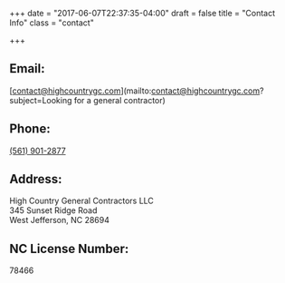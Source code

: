 +++
date = "2017-06-07T22:37:35-04:00"
draft = false
title = "Contact Info"
class = "contact"

+++

## Email:
[contact@highcountrygc.com](mailto:contact@highcountrygc.com?subject=Looking for a general contractor)

<!--  Line break -->
<div></div>

## Phone:
[(561) 901-2877](tel:5619012877)

<!--  Line break -->
<div></div>

## Address:
<div>
High Country General Contractors LLC<br>
345 Sunset Ridge Road<br>
West Jefferson, NC 28694<br>
</div>

<!--  Line break -->
<div></div>

## NC License Number:
78466
